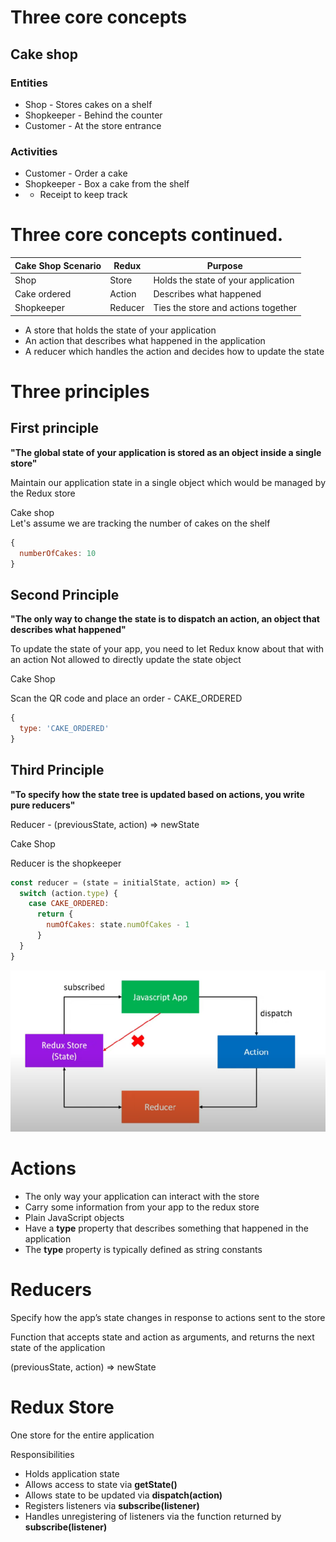 # Three core concepts
## Cake shop
### Entities
* Shop - Stores cakes on a shelf
* Shopkeeper - Behind the counter
* Customer - At the store entrance

### Activities
* Customer - Order a cake
* Shopkeeper - Box a cake from the shelf
* - Receipt to keep track

# Three core concepts continued.
| Cake Shop Scenario | Redux   | Purpose                             |
|--------------------|---------|-------------------------------------|
| Shop               | Store   | Holds the state of your application |
| Cake ordered       | Action  | Describes what happened             |
| Shopkeeper         | Reducer | Ties the store and actions together |

* A store that holds the state of your application
* An action that describes what happened in the application
* A reducer which handles the action and decides how to update the state

# Three principles
## First principle

**"The global state of your application is stored as an object inside a single store"**

Maintain our application state in a single object which would be managed by the Redux store

Cake shop\
Let's assume we are tracking the number of cakes on the shelf
```javascript
{
  numberOfCakes: 10
}
```

## Second Principle

**"The only way to change the state is to dispatch an action, an object that describes what
happened"**

To update the state of your app, you need to let Redux know about that with an action
Not allowed to directly update the state object

Cake Shop

Scan the QR code and place an order - CAKE_ORDERED

```javascript
{ 
  type: 'CAKE_ORDERED'
}
```

## Third Principle
**"To specify how the state tree is updated based on actions, you write pure reducers"**

Reducer - (previousState, action) => newState

Cake Shop

Reducer is the shopkeeper

```javascript
const reducer = (state = initialState, action) => {
  switch (action.type) {
    case CAKE_ORDERED:
      return {
        numOfCakes: state.numOfCakes - 1
      }
  }
}
```

![Three principle](./three-principle.png)

# Actions
* The only way your application can interact with the store
* Carry some information from your app to the redux store
* Plain JavaScript objects
* Have a **type** property that describes something that happened in the application
* The **type** property is typically defined as string constants

# Reducers
Specify how the app’s state changes in response to actions sent to the store

Function that accepts state and action as arguments, and returns the next state of the application

(previousState, action) => newState

# Redux Store
One store for the entire application

Responsibilities
* Holds application state
* Allows access to state via **getState()**
* Allows state to be updated via **dispatch(action)**
* Registers listeners via **subscribe(listener)**
* Handles unregistering of listeners via the function returned by **subscribe(listener)**